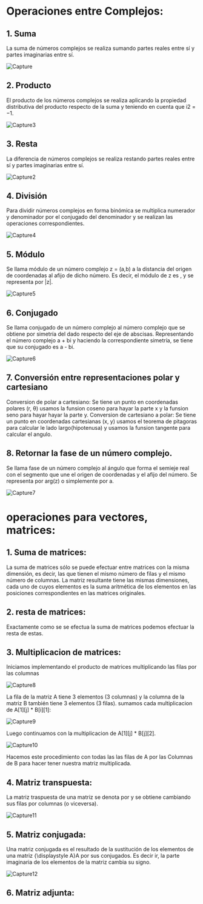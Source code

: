 # Operaciones entre Complejos:

## 1. Suma

   La suma de números complejos se realiza sumando partes reales entre sí y partes imaginarias entre sí.
   
   ![Capture](https://user-images.githubusercontent.com/53835484/63655139-efba1300-c749-11e9-91d3-3e6adb070363.PNG)
   
## 2. Producto

   El producto de los números complejos se realiza aplicando la propiedad distributiva del producto 
   respecto de la suma y teniendo en cuenta que i2 = −1.
   
   ![Capture3](https://user-images.githubusercontent.com/53835484/63655193-db2a4a80-c74a-11e9-9ac8-bea6764dddea.PNG)
   
## 3. Resta

   La diferencia de números complejos se realiza restando partes reales entre sí y partes imaginarias entre sí.
   
   ![Capture2](https://user-images.githubusercontent.com/53835484/63655158-445d8e00-c74a-11e9-84c9-0697ffd711e5.PNG)
   
## 4. División

   Para dividir números complejos en forma binómica se multiplica numerador y denominador por el conjugado del
   denominador y se realizan las operaciones correspondientes.
   
   ![Capture4](https://user-images.githubusercontent.com/53835484/63655247-728f9d80-c74b-11e9-8ffa-588417b9deb0.PNG)
   
## 5. Módulo

   Se llama módulo de un número complejo z = (a,b) a la distancia del origen de coordenadas al afijo de dicho número. 
   Es decir, el módulo de z es , y se representa por |z|.
   
   ![Capture5](https://user-images.githubusercontent.com/53835484/63655283-d1551700-c74b-11e9-85fc-2589b24adab5.PNG)

   
## 6. Conjugado

   Se llama conjugado de un número complejo al número complejo que se obtiene por simetría del dado respecto del eje de abscisas.
   Representando el número complejo a + bi  y haciendo la correspondiente simetría, se tiene que su conjugado es a - bi.
   
   ![Capture6](https://user-images.githubusercontent.com/53835484/63655313-3c065280-c74c-11e9-86fb-96d66d702148.PNG)
   
## 7. Conversión entre representaciones polar y cartesiano

   Conversion de polar a cartesiano:
      Se tiene un punto en coordenadas polares (r, θ) usamos la funsion coseno para hayar la parte x y la funsion seno para hayar
      hayar la parte y.
   Conversion de cartesiano a polar:
      Se tiene un punto en coordenadas cartesianas (x, y) usamos el teorema de pitagoras para calcular le lado largo(hipotenusa) y
      usamos la funsion tangente para calcular el angulo.

## 8. Retornar la fase de un número complejo.

   Se llama fase de un número complejo al ángulo que forma el semieje real con el segmento que une el origen de 
   coordenadas y el afijo del número. Se representa por arg(z) o simplemente por a.
   
   ![Capture7](https://user-images.githubusercontent.com/53835484/63655342-87206580-c74c-11e9-89c8-7635ae57d043.PNG)

# operaciones para vectores, matrices:

## 1. Suma de matrices:
   La suma de matrices sólo se puede efectuar entre matrices con la misma dimensión, es decir, las que tienen el mismo número de filas y    el mismo número de columnas. La matriz resultante tiene las mismas dimensiones, cada uno de cuyos elementos es la suma aritmética de    los elementos en las posiciones correspondientes en las matrices originales.
   
   
   
## 2. resta de matrices:
   Exactamente como se se efectua la suma de matrices podemos efectuar la resta de estas.
   

## 3. Multiplicacion de matrices:
   Iniciamos implementando el producto de matrices multiplicando las filas por las columnas
   
   ![Capture8](https://user-images.githubusercontent.com/53835484/64085984-4bad0a80-ccfb-11e9-98b1-2e9634ca6448.PNG)
   
   La fila de la matriz A tiene 3 elementos (3 columnas) y la columna de la matriz B también tiene 3 elementos (3 filas).
   sumamos cada multiplicacion de A[1][j] * B[i][1]:
   
   ![Capture9](https://user-images.githubusercontent.com/53835484/64086061-aa728400-ccfb-11e9-8f45-09e689ea5f83.PNG)
   
   Luego continuamos con la multiplicacion de A[1][j] * B[j][2].
   
   ![Capture10](https://user-images.githubusercontent.com/53835484/64086215-819ebe80-ccfc-11e9-814d-d4d7f1166012.PNG)
   
   Hacemos este procedimiento con todas las las filas de A por las Columnas de B para hacer tener nuestra matriz multiplicada.
   
 ## 4. Matriz transpuesta:
   La matriz traspuesta de una matriz  se denota por  y se obtiene cambiando sus filas por columnas (o viceversa).
   
   ![Capture11](https://user-images.githubusercontent.com/53835484/64086353-4cdf3700-ccfd-11e9-8550-302e236f6285.PNG)
   
 ## 5. Matriz conjugada:
   Una matriz conjugada es el resultado de la sustitución de los elementos de una matriz {\displaystyle A}A por sus conjugados.
   Es  decir ir, la parte imaginaria de los elementos de la matriz cambia su signo.
   
   ![Capture12](https://user-images.githubusercontent.com/53835484/64086391-929bff80-ccfd-11e9-90c8-8e2f1f666dcc.PNG)
## 6. Matriz adjunta:
   
   
   
   





























